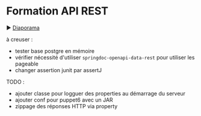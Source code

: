 # Formation API REST

:arrow_forward: [Diaporama](https://gaetan-varlet.github.io/formation-api-rest/)

à creuser :
- tester base postgre en mémoire
- vérifier nécessité d'utiliser `springdoc-openapi-data-rest` pour utiliser les pageable
- changer assertion junit par assertJ

TODO :
- ajouter classe pour logguer des properties au démarrage du serveur
- ajouter conf pour puppet6 avec un JAR
- zippage des réponses HTTP via property
